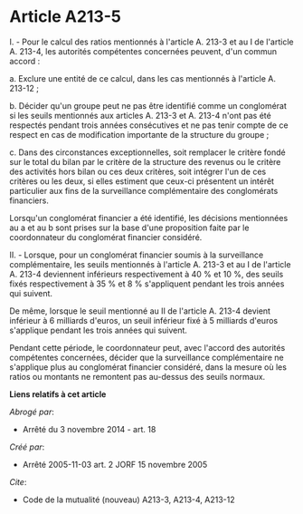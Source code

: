 # Article A213-5

I. - Pour le calcul des ratios mentionnés à l'article A. 213-3 et au I de l'article A. 213-4, les autorités compétentes
concernées peuvent, d'un commun accord :

a. Exclure une entité de ce calcul, dans les cas mentionnés à l'article A. 213-12 ;

b. Décider qu'un groupe peut ne pas être identifié comme un conglomérat si les seuils mentionnés aux articles A. 213-3 et A.
213-4 n'ont pas été respectés pendant trois années consécutives et ne pas tenir compte de ce respect en cas de modification
importante de la structure du groupe ;

c. Dans des circonstances exceptionnelles, soit remplacer le critère fondé sur le total du bilan par le critère de la
structure des revenus ou le critère des activités hors bilan ou ces deux critères, soit intégrer l'un de ces critères ou les
deux, si elles estiment que ceux-ci présentent un intérêt particulier aux fins de la surveillance complémentaire des
conglomérats financiers.

Lorsqu'un conglomérat financier a été identifié, les décisions mentionnées au a et au b sont prises sur la base d'une
proposition faite par le coordonnateur du conglomérat financier considéré.

II. - Lorsque, pour un conglomérat financier soumis à la surveillance complémentaire, les seuils mentionnés à l'article A.
213-3 et au I de l'article A. 213-4 deviennent inférieurs respectivement à 40 % et 10 %, des seuils fixés respectivement à 35
% et 8 % s'appliquent pendant les trois années qui suivent.

De même, lorsque le seuil mentionné au II de l'article A. 213-4 devient inférieur à 6 milliards d'euros, un seuil inférieur
fixé à 5 milliards d'euros s'applique pendant les trois années qui suivent.

Pendant cette période, le coordonnateur peut, avec l'accord des autorités compétentes concernées, décider que la surveillance
complémentaire ne s'applique plus au conglomérat financier considéré, dans la mesure où les ratios ou montants ne remontent
pas au-dessus des seuils normaux.

**Liens relatifs à cet article**

_Abrogé par_:

  - Arrêté du 3 novembre 2014 - art. 18

_Créé par_:

  - Arrêté 2005-11-03 art. 2 JORF 15 novembre 2005

_Cite_:

  - Code de la mutualité (nouveau) A213-3, A213-4, A213-12
